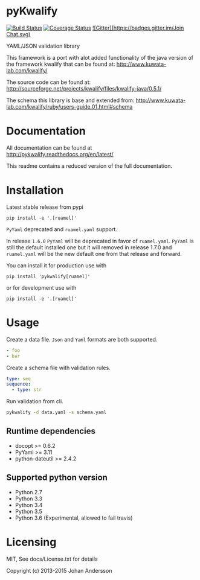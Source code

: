 # pyKwalify

[![Build Status](https://travis-ci.org/Grokzen/pykwalify.svg?branch=master)](https://travis-ci.org/Grokzen/pykwalify) [![Coverage Status](https://coveralls.io/repos/Grokzen/pykwalify/badge.png?branch=master)](https://coveralls.io/r/Grokzen/pykwalify)  [![Gitter](https://badges.gitter.im/Join Chat.svg)](https://gitter.im/Grokzen/pykwalify?utm_source=badge&utm_medium=badge&utm_campaign=pr-badge&utm_content=badge)


YAML/JSON validation library

This framework is a port with alot added functionality of the java version of the framework kwalify that can be found at: http://www.kuwata-lab.com/kwalify/

The source code can be found at: http://sourceforge.net/projects/kwalify/files/kwalify-java/0.5.1/

The schema this library is base and extended from: http://www.kuwata-lab.com/kwalify/ruby/users-guide.01.html#schema



# Documentation

All documentation can be found at http://pykwalify.readthedocs.org/en/latest/

This readme contains a reduced version of the full documentation.



# Installation

Latest stable release from pypi

```
pip install -e '.[ruamel]'
```

`PyYaml` deprecated and `ruamel.yaml` support.

In release `1.6.0` `PyYaml` will be deprecated in favor of `ruamel.yaml`. `PyYaml` is still the default installed one but it will removed in release 1.7.0 and `ruamel.yaml` will be the new default one from that release and forward.

You can install it for production use with

```
pip install 'pykwalify[ruamel]'
```

or for development use with

```
pip install -e '.[ruamel]'
```



# Usage

Create a data file. `Json` and `Yaml` formats are both supported.

```yaml
- foo
- bar
```

Create a schema file with validation rules.

```yaml
type: seq
sequence:
  - type: str
```

Run validation from cli.

```bash
pykwalify -d data.yaml -s schema.yaml
```



## Runtime dependencies

 - docopt >= 0.6.2
 - PyYaml >= 3.11
 - python-dateutil >= 2.4.2


## Supported python version

 - Python 2.7
 - Python 3.3
 - Python 3.4
 - Python 3.5
 - Python 3.6 (Experimental, allowed to fail travis)



# Licensing

MIT, See docs/License.txt for details

Copyright (c) 2013-2015 Johan Andersson
